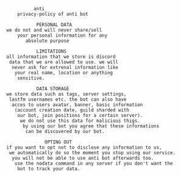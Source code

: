               anti
        privacy-policy of anti bot

               PERSONAL DATA
    we do not and will never share/sell 
        your personal information for any 
           absolute purpose
 
               LIMITATIONS
    all information that we store is discord
     data that we are allowed to use. we will 
      never ask for extrenal information like
       your real name, location or anything
        sensitive.
 
               DATA STORAGE
    we store data such as tags, server settings,
     lastfm usernames etc. the bot can also have 
      acces to users avatar, banner, basic information
       (account creation date, guild sharded with 
        our bot, join positions for a certain server).
         we do not use this data for malicious thigs. 
          by using our bot you agree that these informations 
           can be discovered by our bot.
 
                  OPTING OUT
    if you want to opt not to disclose any information to us, 
     we automatically do so the moment you stop using our service. 
      you will not be able to use anti bot afterwards too. 
       use the nodata command in any server if you don't want the 
        bot to track your data.

